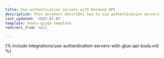 ```yaml
---
title: Use authentication servers with Backend API
description: This document describes how to use authentication servers with Backend API.
last_updated: '2025-07-07'
template: howto-guide-template
redirect_from: null

---
```


{% include integrations/use-authentication-servers-with-glue-api-body.md %}
